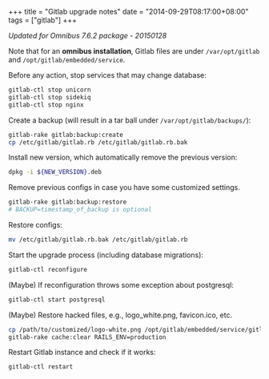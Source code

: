 +++
title = "Gitlab upgrade notes"
date = "2014-09-29T08:17:00+08:00"
tags = ["gitlab"]
+++

*Updated for Omnibus 7.6.2 package - 20150128*

Note that for an **omnibus installation**, Gitlab files are under `/var/opt/gitlab` and `/opt/gitlab/embedded/service`.

Before any action, stop services that may change database:
```bash
gitlab-ctl stop unicorn
gitlab-ctl stop sidekiq
gitlab-ctl stop nginx
```

<!--more-->

Create a backup (will result in a tar ball under `/var/opt/gitlab/backups/`):
```bash
gitlab-rake gitlab:backup:create
cp /etc/gitlab/gitlab.rb /etc/gitlab/gitlab.rb.bak
```

Install new version, which automatically remove the previous version:
```bash
dpkg -i ${NEW_VERSION}.deb
```

Remove previous configs in case you have some customized settings.
```bash
gitlab-rake gitlab:backup:restore
# BACKUP=timestamp_of_backup is optional
```

Restore configs:
```bash
mv /etc/gitlab/gitlab.rb.bak /etc/gitlab/gitlab.rb
```

Start the upgrade process (including database migrations):
```bash
gitlab-ctl reconfigure
```

(Maybe) If reconfiguration throws some exception about postgresql:
```bash
gitlab-ctl start postgresql
```

(Maybe) Restore hacked files, e.g., logo_white.png, favicon.ico, etc.
```bash
cp /path/to/customized/logo-white.png /opt/gitlab/embedded/service/gitlab-rails/public/assets/logo-white-xxxxxxx.png
gitlab-rake cache:clear RAILS_ENV=production
```

Restart Gitlab instance and check if it works:
```bash
gitlab-ctl restart
```

